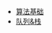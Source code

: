 <!--
 * @Author: your name
 * @Date: 2021-12-22 15:47:26
 * @LastEditTime: 2021-12-22 15:51:37
 * @LastEditors: Please set LastEditors
 * @Description: 打开koroFileHeader查看配置 进行设置: https://github.com/OBKoro1/koro1FileHeader/wiki/%E9%85%8D%E7%BD%AE
 * @FilePath: /stars-doc/docs/_sidebar.md
-->
* [算法基础](algorithm)
* [队列&栈](algorithm/queue)